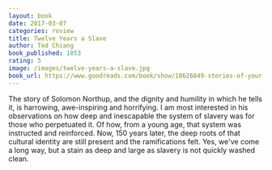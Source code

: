 ```yaml
---
layout: book
date: 2017-03-07
categories: review
title: Twelve Years a Slave
author: Ted Chiang
book_published: 1853
rating: 5
image: /images/twelve-years-a-slave.jpg
book_url: https://www.goodreads.com/book/show/18626849-stories-of-your-life-and-others
---
```

The story of Solomon Northup, and the dignity and humility in which he tells it, is harrowing, awe-inspiring and horrifying. I am most interested in his observations on how deep and inescapable the system of slavery was for those who perpetuated it. Of how, from a young age, that system was instructed and reinforced. Now, 150 years later, the deep roots of that cultural identity are still present and the ramifications felt. Yes, we've come a long way, but a stain as deep and large as slavery is not quickly washed clean.
